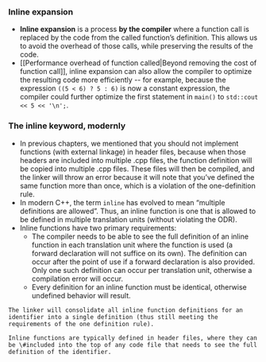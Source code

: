### Inline expansion
- **Inline expansion** is a process **by the compiler** where a function call is replaced by the code from the called function’s definition. This allows us to avoid the overhead of those calls, while preserving the results of the code.
- [[Performance overhead of function called|Beyond removing the cost of function call]], inline expansion can also allow the compiler to optimize the resulting code more efficiently -- for example, because the expression `((5 < 6) ? 5 : 6)` is now a constant expression, the compiler could further optimize the first statement in `main()` to `std::cout << 5 << '\n';`.

### The inline keyword, modernly
- In previous chapters, we mentioned that you should not implement functions (with external linkage) in header files, because when those headers are included into multiple .cpp files, the function definition will be copied into multiple .cpp files. These files will then be compiled, and the linker will throw an error because it will note that you’ve defined the same function more than once, which is a violation of the one-definition rule.
- In modern C++, the term `inline` has evolved to mean “multiple definitions are allowed”. Thus, an inline function is one that is allowed to be defined in multiple translation units (without violating the ODR).
- Inline functions have two primary requirements:
	- The compiler needs to be able to see the full definition of an inline function in each translation unit where the function is used (a forward declaration will not suffice on its own). The definition can occur after the point of use if a forward declaration is also provided. Only one such definition can occur per translation unit, otherwise a compilation error will occur.
	- Every definition for an inline function must be identical, otherwise undefined behavior will result.
```ad-note
The linker will consolidate all inline function definitions for an identifier into a single definition (thus still meeting the requirements of the one definition rule).
```

```ad-tip
Inline functions are typically defined in header files, where they can be \#included into the top of any code file that needs to see the full definition of the identifier.
```